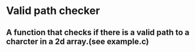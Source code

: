 # Valid path checker
## A function that checks if there is a valid path to a charcter in a 2d array.(see example.c)
